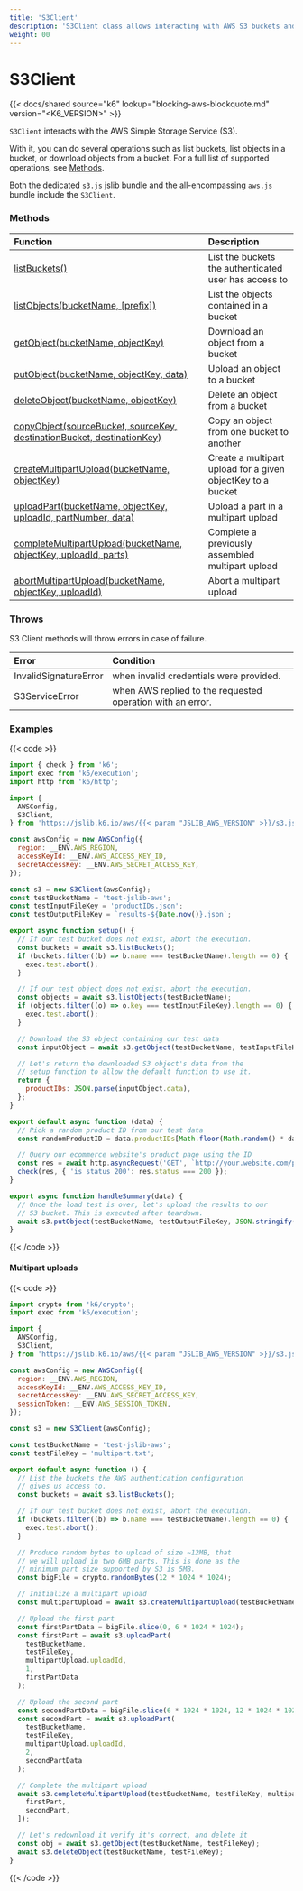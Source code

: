 ```yaml
---
title: 'S3Client'
description: 'S3Client class allows interacting with AWS S3 buckets and objects'
weight: 00
---
```


# S3Client

{{< docs/shared source="k6" lookup="blocking-aws-blockquote.md" version="<K6_VERSION>" >}}

`S3Client` interacts with the AWS Simple Storage Service (S3).

With it, you can do several operations such as list buckets, list objects in a bucket, or download objects from a bucket. For a full list of supported operations, see [Methods](#methods).

Both the dedicated `s3.js` jslib bundle and the all-encompassing `aws.js` bundle include the `S3Client`.

### Methods

| Function                                                                                                                                                              | Description                                                 |
| :-------------------------------------------------------------------------------------------------------------------------------------------------------------------- | :---------------------------------------------------------- |
| [listBuckets()](https://grafana.com/docs/k6/<K6_VERSION>/javascript-api/jslib/aws/s3client/listbuckets)                                                               | List the buckets the authenticated user has access to       |
| [listObjects(bucketName, [prefix])](https://grafana.com/docs/k6/<K6_VERSION>/javascript-api/jslib/aws/s3client/listobjects)                                           | List the objects contained in a bucket                      |
| [getObject(bucketName, objectKey)](https://grafana.com/docs/k6/<K6_VERSION>/javascript-api/jslib/aws/s3client/getobject)                                              | Download an object from a bucket                            |
| [putObject(bucketName, objectKey, data)](https://grafana.com/docs/k6/<K6_VERSION>/javascript-api/jslib/aws/s3client/putobject)                                        | Upload an object to a bucket                                |
| [deleteObject(bucketName, objectKey)](https://grafana.com/docs/k6/<K6_VERSION>/javascript-api/jslib/aws/s3client/deleteobject)                                        | Delete an object from a bucket                              |
| [copyObject(sourceBucket, sourceKey, destinationBucket, destinationKey)](https://grafana.com/docs/k6/<K6_VERSION>/javascript-api/jslib/aws/s3client/copyobject)       | Copy an object from one bucket to another                   |
| [createMultipartUpload(bucketName, objectKey)](https://grafana.com/docs/k6/<K6_VERSION>/javascript-api/jslib/aws/s3client/createmultipartupload)                      | Create a multipart upload for a given objectKey to a bucket |
| [uploadPart(bucketName, objectKey, uploadId, partNumber, data)](https://grafana.com/docs/k6/<K6_VERSION>/javascript-api/jslib/aws/s3client/uploadpart)                | Upload a part in a multipart upload                         |
| [completeMultipartUpload(bucketName, objectKey, uploadId, parts)](https://grafana.com/docs/k6/<K6_VERSION>/javascript-api/jslib/aws/s3client/completemultipartupload) | Complete a previously assembled multipart upload            |
| [abortMultipartUpload(bucketName, objectKey, uploadId)](https://grafana.com/docs/k6/<K6_VERSION>/javascript-api/jslib/aws/s3client/abortmultipartupload)              | Abort a multipart upload                                    |

### Throws

S3 Client methods will throw errors in case of failure.

| Error                 | Condition                                                  |
| :-------------------- | :--------------------------------------------------------- |
| InvalidSignatureError | when invalid credentials were provided.                    |
| S3ServiceError        | when AWS replied to the requested operation with an error. |

### Examples

{{< code >}}

<!-- md-k6:skip -->

```javascript
import { check } from 'k6';
import exec from 'k6/execution';
import http from 'k6/http';

import {
  AWSConfig,
  S3Client,
} from 'https://jslib.k6.io/aws/{{< param "JSLIB_AWS_VERSION" >}}/s3.js';

const awsConfig = new AWSConfig({
  region: __ENV.AWS_REGION,
  accessKeyId: __ENV.AWS_ACCESS_KEY_ID,
  secretAccessKey: __ENV.AWS_SECRET_ACCESS_KEY,
});

const s3 = new S3Client(awsConfig);
const testBucketName = 'test-jslib-aws';
const testInputFileKey = 'productIDs.json';
const testOutputFileKey = `results-${Date.now()}.json`;

export async function setup() {
  // If our test bucket does not exist, abort the execution.
  const buckets = await s3.listBuckets();
  if (buckets.filter((b) => b.name === testBucketName).length == 0) {
    exec.test.abort();
  }

  // If our test object does not exist, abort the execution.
  const objects = await s3.listObjects(testBucketName);
  if (objects.filter((o) => o.key === testInputFileKey).length == 0) {
    exec.test.abort();
  }

  // Download the S3 object containing our test data
  const inputObject = await s3.getObject(testBucketName, testInputFileKey);

  // Let's return the downloaded S3 object's data from the
  // setup function to allow the default function to use it.
  return {
    productIDs: JSON.parse(inputObject.data),
  };
}

export default async function (data) {
  // Pick a random product ID from our test data
  const randomProductID = data.productIDs[Math.floor(Math.random() * data.productIDs.length)];

  // Query our ecommerce website's product page using the ID
  const res = await http.asyncRequest('GET', `http://your.website.com/product/${randomProductID}/`);
  check(res, { 'is status 200': res.status === 200 });
}

export async function handleSummary(data) {
  // Once the load test is over, let's upload the results to our
  // S3 bucket. This is executed after teardown.
  await s3.putObject(testBucketName, testOutputFileKey, JSON.stringify(data));
}
```

{{< /code >}}

#### Multipart uploads

{{< code >}}

<!-- md-k6:skip -->

```javascript
import crypto from 'k6/crypto';
import exec from 'k6/execution';

import {
  AWSConfig,
  S3Client,
} from 'https://jslib.k6.io/aws/{{< param "JSLIB_AWS_VERSION" >}}/s3.js';

const awsConfig = new AWSConfig({
  region: __ENV.AWS_REGION,
  accessKeyId: __ENV.AWS_ACCESS_KEY_ID,
  secretAccessKey: __ENV.AWS_SECRET_ACCESS_KEY,
  sessionToken: __ENV.AWS_SESSION_TOKEN,
});

const s3 = new S3Client(awsConfig);

const testBucketName = 'test-jslib-aws';
const testFileKey = 'multipart.txt';

export default async function () {
  // List the buckets the AWS authentication configuration
  // gives us access to.
  const buckets = await s3.listBuckets();

  // If our test bucket does not exist, abort the execution.
  if (buckets.filter((b) => b.name === testBucketName).length == 0) {
    exec.test.abort();
  }

  // Produce random bytes to upload of size ~12MB, that
  // we will upload in two 6MB parts. This is done as the
  // minimum part size supported by S3 is 5MB.
  const bigFile = crypto.randomBytes(12 * 1024 * 1024);

  // Initialize a multipart upload
  const multipartUpload = await s3.createMultipartUpload(testBucketName, testFileKey);

  // Upload the first part
  const firstPartData = bigFile.slice(0, 6 * 1024 * 1024);
  const firstPart = await s3.uploadPart(
    testBucketName,
    testFileKey,
    multipartUpload.uploadId,
    1,
    firstPartData
  );

  // Upload the second part
  const secondPartData = bigFile.slice(6 * 1024 * 1024, 12 * 1024 * 1024);
  const secondPart = await s3.uploadPart(
    testBucketName,
    testFileKey,
    multipartUpload.uploadId,
    2,
    secondPartData
  );

  // Complete the multipart upload
  await s3.completeMultipartUpload(testBucketName, testFileKey, multipartUpload.uploadId, [
    firstPart,
    secondPart,
  ]);

  // Let's redownload it verify it's correct, and delete it
  const obj = await s3.getObject(testBucketName, testFileKey);
  await s3.deleteObject(testBucketName, testFileKey);
}
```

{{< /code >}}
